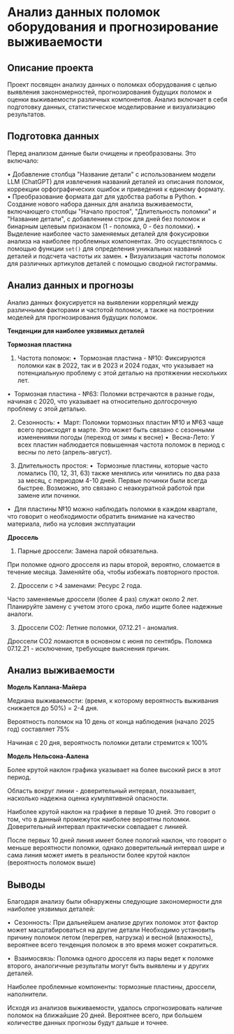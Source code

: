 # Анализ данных поломок оборудования и прогнозирование выживаемости

## Описание проекта

Проект посвящен анализу данных о поломках оборудования с целью выявления закономерностей, прогнозирования будущих поломок и оценки выживаемости различных компонентов.  Анализ включает в себя подготовку данных, статистическое моделирование и визуализацию результатов.


## Подготовка данных

Перед анализом данные были очищены и преобразованы.  Это включало:

•   Добавление столбца "Название детали" с использованием модели LLM (ChatGPT) для извлечения названий деталей из описания поломок, коррекции орфографических ошибок и приведения к единому формату.
•   Преобразование формата дат для удобства работы в Python.
•   Создание нового набора данных для анализа выживаемости, включающего столбцы "Начало простоя", "Длительность поломки" и "Название детали", с добавлением строк для дней без поломок и бинарным целевым признаком (1 - поломка, 0 - без поломки).
•   Выделение наиболее часто заменяемых деталей для фокусировки анализа на наиболее проблемных компонентах.  Это осуществлялось с помощью функции `set()` для определения уникальных названий деталей и подсчета частоты их замен.
•   Визуализация частоты поломок для различных артикулов деталей с помощью сводной гистограммы.

## Анализ данных и прогнозы

Анализ данных фокусируется на выявлении корреляций между различными факторами и частотой поломок, а также на построении моделей для прогнозирования будущих поломок. 

**Тенденции для наиболее уязвимых деталей**

**Тормозная пластина**
1. Частота поломок:
•  Тормозная пластина - №10: Фиксируются поломки как в 2022, так и в 2023 и 2024 годах, что указывает на потенциальную проблему с этой деталью на протяжении нескольких лет.

•  Тормозная пластина - №63: Поломки встречаются в разные годы, начиная с 2020, что указывает на относительно долгосрочную проблему с этой деталью.

2. Сезонность:
•  Март: Поломки тормозных пластин №10 и №63 чаще всего происходят в марте. Это может быть связано с сезонными изменениями погоды (переход от зимы к весне)
•  Весна-Лето: У всех пластин наблюдается повышенная частота поломок в период с весны по лето (апрель-август).

3. Длительность простоя:
•  Тормозные пластины, которые часто ломались (10, 12, 31, 63) также менялись или чинились по два раза за месяц, с периодом 4-10 дней. Первые починки были всегда быстрее. Возможно, это связано с неаккуратной работой при замене или починки. 

•  Для пластины №10 можно наблюдать поломки в каждом квартале, что говорит о необходимости обратить внимание на качество материала, либо на условия эксплуатации

**Дроссель**
1. Парные дроссели: Замена парой обязательна.

При поломке одного дросселя из пары второй, вероятно, сломается в течение месяца. Заменяйте оба, чтобы избежать повторного простоя.

2. Дроссели с >4 заменами: Ресурс 2 года.

Часто заменяемые дроссели (более 4 раз) служат около 2 лет. Планируйте замену с учетом этого срока, либо ищите более надежные аналоги.

3. Дроссели CO2: Летние поломки, 07.12.21 - аномалия.

Дроссели CO2 ломаются в основном с июня по сентябрь. Поломка 07.12.21 - исключение, требующее выяснения причин.

## Анализ выживаемости

**Модель Каплана-Майера**

Медиана выживаемости: (время, к которому вероятность выживания снижается до 50%) = 2-4 дня. 

Вероятность поломок на 10 день от конца наблюдения (начало 2025 год) составляет 75% 

Начиная с 20 дня, вероятность поломки детали стремится к 100%

**Модель Нельсона-Аалена**

Более крутой наклон графика указывает на более высокий риск в этот период. 

Область вокруг линии - доверительный  интервал, показывает, насколько надежна оценка кумулятивной опасности.

Наиболее крутой наклон на графике в первые 10 дней. Это говорит о том, что в данный промежуток наиболее вероятны поломки. Доверительный интервал практически совпадает с линией.

После первых 10 дней линия имеет более пологий наклон, что говорит о меньше вероятности поломки, однако доверительный интервал шире и сама линия может иметь в реальности более крутой наклон (вероятность поломок выше)

## Выводы

Благодаря анализу были обнаружены следующие закономерности для наиболее уязвимых деталей: 

•  Сезонность: 
При дальнейшем анализе других поломок этот фактор может масштабироваться на другие детали
Необходимо установить причину поломок летом (перегрев, нагрузка) и весной (влажность), вероятнее всего тенденция поломок в это время может сократиться.

  •  Взаимосвязь:
Поломка одного дросселя из пары ведет к поломке второго, аналогичные результаты могут быть выявлены и у других деталей.

Наиболее проблемные компоненты: тормозные пластины,  дроссели, наполнители. 

Исходя из анализов выживаемости, удалось спрогнозировать наличие поломок на ближайшие 20 дней. Вероятнее всего, при большем количестве данных прогнозы будут дальше и точнее. 
